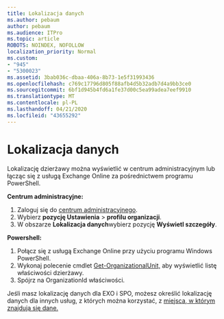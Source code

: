 ```yaml
---
title: Lokalizacja danych
ms.author: pebaum
author: pebaum
ms.audience: ITPro
ms.topic: article
ROBOTS: NOINDEX, NOFOLLOW
localization_priority: Normal
ms.custom:
- "945"
- "5300023"
ms.assetid: 3bab036c-dbaa-406a-8b73-1e5f31993436
ms.openlocfilehash: c769c17796d805f88afb4d5b32adb7d4a9bb3ce0
ms.sourcegitcommit: 6bf1d945b4fd6a1fe37d00c5ea99adea7eef9910
ms.translationtype: MT
ms.contentlocale: pl-PL
ms.lasthandoff: 04/21/2020
ms.locfileid: "43655292"
---
```

# <a name="data-location"></a>Lokalizacja danych

Lokalizację dzierżawy można wyświetlić w centrum administracyjnym lub łącząc się z usługą Exchange Online za pośrednictwem programu PowerShell.


**Centrum administracyjne:**
1. Zaloguj się do [centrum administracyjnego](https://admin.microsoft.com/Adminportal/Home).
2. Wybierz **pozycję Ustawienia** > **profilu organizacji**.
3. W obszarze **Lokalizacja danych**wybierz pozycję **Wyświetl szczegóły**.


**Powershell:**
1. Połącz się z usługą Exchange Online przy użyciu programu Windows PowerShell.
2. Wykonaj polecenie cmdlet [Get-OrganizationalUnit,](https://docs.microsoft.com/powershell/module/exchange/active-directory/get-organizationalunit) aby wyświetlić listę właściwości dzierżawy. 
3. Spójrz na OrganizationId właściwości.

Jeśli masz lokalizację danych dla EXO i SPO, możesz określić lokalizację danych dla innych usług, z których można korzystać, z [miejsca, w którym znajdują się dane.](https://products.office.com/where-is-your-data-located)
